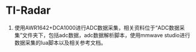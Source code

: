 # TI-Radar

1. 使用AWR1642+DCA1000进行ADC数据采集，相关资料位于“ADC数据采集”文件夹下，包括adc数据，adc数据解析脚本，使用mmwave studio进行数据采集的lua脚本以及相关参考文档。

